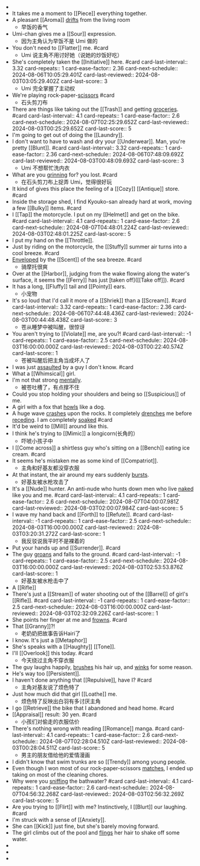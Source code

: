 -
- It takes me a moment to [[Piece]] everything together.
- A pleasant [[Aroma]] [drifts]([[Drift]]) from the living room
	- 早饭的香气
- Umi-chan gives me a [[Sour]] expression.
	- 因为主角认为早饭不是 Umi 做的
- You don't need to [[Flatter]] me. #card
	- Umi 说主角不用讨好她（说她的炒饭好吃）
- She's completely taken the [[Initiative]] here. #card
  card-last-interval:: 3.32
  card-repeats:: 1
  card-ease-factor:: 2.36
  card-next-schedule:: 2024-08-06T10:05:29.401Z
  card-last-reviewed:: 2024-08-03T03:05:29.402Z
  card-last-score:: 3
	- Umi 完全掌握了主动权
- We're playing rock-paper-[scissors]([[Scissor]]) #card
	- 石头剪刀布
- There are things like taking out the [[Trash]] and getting [groceries]([[Grocery]]). #card
  card-last-interval:: 4.1
  card-repeats:: 1
  card-ease-factor:: 2.6
  card-next-schedule:: 2024-08-07T02:25:29.652Z
  card-last-reviewed:: 2024-08-03T00:25:29.652Z
  card-last-score:: 5
- I'm going to get out of doing the [[Laundry]].
- I don't want to have to wash and dry your [[Underwear]]. Man, you're pretty [[Blunt]]. #card
  card-last-interval:: 3.32
  card-repeats:: 1
  card-ease-factor:: 2.36
  card-next-schedule:: 2024-08-06T07:48:09.692Z
  card-last-reviewed:: 2024-08-03T00:48:09.693Z
  card-last-score:: 3
	- Umi 不想帮忙洗内衣
- What are you [grinning]([[Grin]]) for? you lost. #card
	- 在石头剪刀布上捉弄 Umi，觉得很好玩
- It kind of gives this place the feeling of a [[Cozy]] [[Antique]] store. #card
- Inside the storage shed, I find Kyouko-san already hard at work, moving a few [[Bulky]] items. #card
- I [[Tap]] the motorcycle. I put on my [[Helmet]] and get on the bike. #card
  card-last-interval:: 4.1
  card-repeats:: 1
  card-ease-factor:: 2.6
  card-next-schedule:: 2024-08-07T04:48:01.224Z
  card-last-reviewed:: 2024-08-03T02:48:01.225Z
  card-last-score:: 5
- I put my hand on the [[Throttle]].
- Just by riding on the motorcycle, the [[Stuffy]] summer air turns into a cool breeze. #card
- [Enveloped]([[Envelop]]) by the [[Scent]] of the sea breeze. #card
	- 骑摩托很爽
- Over at the [[Harbor]], judging from the wake flowing along the water's surface, it seems the [[Ferry]] has just [taken off]([[Take off]]). #card
- It has a long, [[Fluffy]] tail and [[Pointy]] ears.
	- 小宠物
- It's so loud that I'd call it more of a [[Shriek]] than a [[Scream]]. #card
  card-last-interval:: 3.32
  card-repeats:: 1
  card-ease-factor:: 2.36
  card-next-schedule:: 2024-08-06T07:44:48.436Z
  card-last-reviewed:: 2024-08-03T00:44:48.438Z
  card-last-score:: 3
	- 苍从睡梦中被叫醒，很惊讶
- You aren't trying to [[Violate]] me, are you?! #card
  card-last-interval:: -1
  card-repeats:: 1
  card-ease-factor:: 2.5
  card-next-schedule:: 2024-08-03T16:00:00.000Z
  card-last-reviewed:: 2024-08-03T00:22:40.574Z
  card-last-score:: 1
	- 苍被叫醒后把主角当成坏人了
- I was just [assaulted]([[Assault]]) by a guy I don't know. #card
- What a [[Whimsical]] girl.
- I'm not that strong [mentally]([[Mental]]).
	- 被苍吐槽了，有点撑不住
- Could you stop holding your shoulders and being so [[Suspicious]] of me.
- A girl with a fox that [howls]([[Howl]]) like a dog.
- A huge wave [crashes]([[Crash]]) upon the rocks. It completely [drenches]([[Drench]]) me before [receding]([[Recede]]). I am completely [soaked]([[Soak]]) #card
- It'd be weird to [[Mill]] around like this.
- I think he's trying to [[Mimic]] a longicorn(长角的）
	- 吓唬小孩子中
- I [[Come across]] a shirtless guy who's sitting on a [[Bench]] eating ice cream. #card
- It seems he's mistaken me as some kind of [[Compatriot]].
	- 主角和好基友都没穿衣服
- At that instant, the air around my ears suddenly [bursts]([[Burst]]).
	- 好基友被水枪攻击了
- It's a [[Nude]] hunter. An anti-nude who hunts down men who live [naked]([[Naked]]) like you and me. #card
  card-last-interval:: 4.1
  card-repeats:: 1
  card-ease-factor:: 2.6
  card-next-schedule:: 2024-08-07T04:00:07.981Z
  card-last-reviewed:: 2024-08-03T02:00:07.984Z
  card-last-score:: 5
- I wave my hand back and [[Forth]] to [[Refute]]. #card
  card-last-interval:: -1
  card-repeats:: 1
  card-ease-factor:: 2.5
  card-next-schedule:: 2024-08-03T16:00:00.000Z
  card-last-reviewed:: 2024-08-03T03:20:31.272Z
  card-last-score:: 1
	- 我反驳说我平时不是裸着的
- Put your hands up and [[Surrender]]. #card
- The guy [groans]([[Groan]]) and falls to the ground. #card
  card-last-interval:: -1
  card-repeats:: 1
  card-ease-factor:: 2.5
  card-next-schedule:: 2024-08-03T16:00:00.000Z
  card-last-reviewed:: 2024-08-03T02:53:53.876Z
  card-last-score:: 1
	- 好基友被水枪击中了
- A [[Rifle]]
- There's just a [[Stream]] of water shooting out of the [[Barrel]] of girl's [[Rifle]]. #card
  card-last-interval:: -1
  card-repeats:: 1
  card-ease-factor:: 2.5
  card-next-schedule:: 2024-08-03T16:00:00.000Z
  card-last-reviewed:: 2024-08-03T02:32:09.226Z
  card-last-score:: 1
- She points her finger at me and [frowns]([[Frown]]). #card
- That [[Granny]]?!
	- 老奶奶把故事告诉Hairi了
- I know. It's just a [[Metaphor]]
- She's speaks with a [[Haughty]] [[Tone]].
- I'll [[Overlook]] this today. #card
	- 今天绕过主角不穿衣服
- The guy laughs happily, [brushes]([[Brush]]) his hair up, and [winks]([[Wink]]) for some reason.
- He's way too [[Persistent]].
- I haven't done anything that [[Repulsive]], have I? #card
	- 主角对基友说了烦色特了
- Just how much did that girl [[Loathe]] me.
	- 烦色特了反映出白羽有多讨厌主角
- I go [[Retrieve]] the bike that I abandoned and head home. #card
- [[Appraisal]] result: 30 yen. #card
	- 小孩们对偷走的衣服估价
- There's nothing wrong with reading [[Romance]] manga. #card
  card-last-interval:: 4.1
  card-repeats:: 1
  card-ease-factor:: 2.6
  card-next-schedule:: 2024-08-07T02:28:04.510Z
  card-last-reviewed:: 2024-08-03T00:28:04.511Z
  card-last-score:: 5
	- 男主的朋友借给他的爱情漫画
- I didn't know that swim trunks are so [[Trendy]] among young people.
- Even though I won most of our rock-paper-scissors [matches]([[Match]]), I ended up taking on most of the cleaning chores.
- Why were you [sniffing]([[Sniff]]) the bathwater? #card
  card-last-interval:: 4.1
  card-repeats:: 1
  card-ease-factor:: 2.6
  card-next-schedule:: 2024-08-07T04:56:32.268Z
  card-last-reviewed:: 2024-08-03T02:56:32.269Z
  card-last-score:: 5
- Are you trying to [[Flirt]] with me? Instinctively, I [[Blurt]] our laughing. #card
- I'm struck with a sense of [[Anxiety]].
- She can [[Kick]] just fine, but she's barely moving forward.
- The girl climbs out of the pool and [flings]([[Fling]]) her hair to shake off some water.
-
-
-